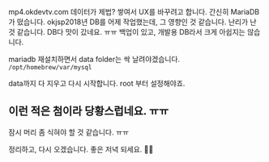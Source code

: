 mp4.okdevtv.com 데이터가 제법? 쌓여서 UX를 바꾸려고 합니다.
간신히 MariaDB가 떴습니다.
okjsp2018년 DB를 어제 작업했는데, 그 영향인 것 같습니다.
난리가 난 것 같습니다. DB다 맛이 갔네요. ㅠㅠ
백업이 있고, 개발용 DB라서 크게 아쉽지는 않습니다.

mariadb 재설치하면서 data folder는 싹 날려야겠습니다.
`/opt/homebrew/var/mysql`

data까지 다 지우고 다시 시작합니다.
root 부터 설정해야죠.

이런 적은 첨이라 당황스럽네요. ㅠㅠ
---
잠시 머리 좀 식혀야 할 것 같습니다. ㅠㅠ

정리하고, 다시 오겠습니다.
좋은 저녁 되세요. 🙇‍♂️
